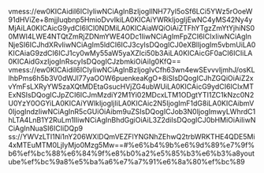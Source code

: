 vmess://ew0KICAidiI6ICIyIiwNCiAgInBzIjogIlNH77yI5oSf6LCi5YWz5rOoeW91dHViZe+8mjjluqbnp5HmioDvvIkiLA0KICAiYWRkIjogIjEwNC4yMS42Ny4yMjAiLA0KICAicG9ydCI6ICI0NDMiLA0KICAiaWQiOiAiZTFhYTgzZmYtYjhiNS00MWI4LWE4NTQtZmRjZDNmYWE4ODc1IiwNCiAgImFpZCI6ICIxIiwNCiAgInNjeSI6ICJhdXRvIiwNCiAgIm5ldCI6ICJ3cyIsDQogICJ0eXBlIjogIm5vbmUiLA0KICAiaG9zdCI6ICJ1cy0wMy55aW5yaXZlci50b3AiLA0KICAicGF0aCI6ICIiLA0KICAidGxzIjogInRscyIsDQogICJzbmkiOiAiIg0KfQ==
vmess://ew0KICAidiI6ICIyIiwNCiAgInBzIjogIvCfh63wn4ewSEvvvIjmhJ/osKLlhbPms6h5b3V0dWJl77yaOOW6puenkeaKgO+8iSIsDQogICJhZGQiOiAiZ2xvYmFsLXRyYW5zaXQtMDEtaGsucHVjZG4ubWUiLA0KICAicG9ydCI6ICIxMTExNSIsDQogICJpZCI6ICJmMzdiY2M1Yi02MDcxLTM1ODgtYTI1ZC1kNzc0N2U0YzY0OGYiLA0KICAiYWlkIjogIjIiLA0KICAic2N5IjogImF1dG8iLA0KICAibmV0IjogIndzIiwNCiAgInR5cGUiOiAibm9uZSIsDQogICJob3N0IjogImwyLWhrdC1hLTA4LnB1Y2RuLm1lIiwNCiAgInBhdGgiOiAiL3Z2diIsDQogICJ0bHMiOiAiIiwNCiAgInNuaSI6ICIiDQp9
ss://YWVzLTI1Ni1nY206WXlDQmVEZFlYNGNhZEhwQ2trbWRKTHE4QDE5Mi4xMTEuMTM0LjIyMjo0Mzg5Mw==#%e6%b4%9b%e6%9d%89%e7%9f%b6%ef%bc%88%e6%84%9f%e8%b0%a2%e5%85%b3%e6%b3%a8youtube%ef%bc%9a8%e5%ba%a6%e7%a7%91%e6%8a%80%ef%bc%89
